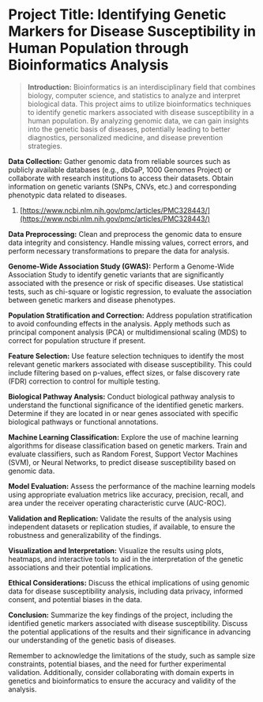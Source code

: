 ﻿# Project Title: Identifying Genetic Markers for Disease Susceptibility in Human Population through Bioinformatics Analysis

> **Introduction:** Bioinformatics is an interdisciplinary field that combines biology, computer science, and statistics to analyze and interpret biological data. This project aims to utilize bioinformatics techniques to identify genetic markers associated with disease susceptibility in a human population. By analyzing genomic data, we can gain insights into the genetic basis of diseases, potentially leading to better diagnostics, personalized medicine, and disease prevention strategies.

**Data Collection:** Gather genomic data from reliable sources such as publicly available databases (e.g., dbGaP, 1000 Genomes Project) or collaborate with research institutions to access their datasets. Obtain information on genetic variants (SNPs, CNVs, etc.) and corresponding phenotypic data related to diseases.

1. [https://www.ncbi.nlm.nih.gov/pmc/articles/PMC328443/](https://www.ncbi.nlm.nih.gov/pmc/articles/PMC328443/)

**Data Preprocessing:** Clean and preprocess the genomic data to ensure data integrity and consistency. Handle missing values, correct errors, and perform necessary transformations to prepare the data for analysis.

**Genome-Wide Association Study (GWAS):** Perform a Genome-Wide Association Study to identify genetic variants that are significantly associated with the presence or risk of specific diseases. Use statistical tests, such as chi-square or logistic regression, to evaluate the association between genetic markers and disease phenotypes.

**Population Stratification and Correction:** Address population stratification to avoid confounding effects in the analysis. Apply methods such as principal component analysis (PCA) or multidimensional scaling (MDS) to correct for population structure if present.

**Feature Selection:** Use feature selection techniques to identify the most relevant genetic markers associated with disease susceptibility. This could include filtering based on p-values, effect sizes, or false discovery rate (FDR) correction to control for multiple testing.

**Biological Pathway Analysis:** Conduct biological pathway analysis to understand the functional significance of the identified genetic markers. Determine if they are located in or near genes associated with specific biological pathways or functional annotations.

**Machine Learning Classification:** Explore the use of machine learning algorithms for disease classification based on genetic markers. Train and evaluate classifiers, such as Random Forest, Support Vector Machines (SVM), or Neural Networks, to predict disease susceptibility based on genomic data.

**Model Evaluation:** Assess the performance of the machine learning models using appropriate evaluation metrics like accuracy, precision, recall, and area under the receiver operating characteristic curve (AUC-ROC).

**Validation and Replication:** Validate the results of the analysis using independent datasets or replication studies, if available, to ensure the robustness and generalizability of the findings.

**Visualization and Interpretation:** Visualize the results using plots, heatmaps, and interactive tools to aid in the interpretation of the genetic associations and their potential implications.

**Ethical Considerations:** Discuss the ethical implications of using genomic data for disease susceptibility analysis, including data privacy, informed consent, and potential biases in the data.

**Conclusion:** Summarize the key findings of the project, including the identified genetic markers associated with disease susceptibility. Discuss the potential applications of the results and their significance in advancing our understanding of the genetic basis of diseases.

Remember to acknowledge the limitations of the study, such as sample size constraints, potential biases, and the need for further experimental validation. Additionally, consider collaborating with domain experts in genetics and bioinformatics to ensure the accuracy and validity of the analysis.
